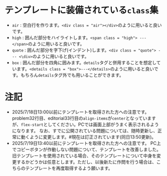 # テンプレートに装備されている`class`集

- `air` : 空白行を作ります。`<div class = "air"></div>`のように用いると良いです。
- `high` : 囲んだ部分をハイライトします。`<span class = "high"> --- </span>`のように用いると良いです。
- `quote` : 囲んだ部分を字下げ(インデント)します。`<div class = "quote"> --- <\div>`のように用いると良いです。
- `box` : 囲んだ部分を四角に囲みます。`details`タグと併用することを想定しています。`<details class = "box">---</details>`のように用いると良いです。もちろん`details`タグ外でも用いることができます。


# 注記
- 2025/7/18日13:00以前にテンプレートを取得された方への注意です。
problem32行目、editorial33行目の`align-items`が`center`となっていますが、`flex-start`としてください。PCでは画面上部がうまく表示されるようになります。
なお、すでに公開されている問題については、随時更新し、正常に動くように変更します。#現在は訂正されています(同日13:50更新)。
- 2025/7/19日13:40以前にテンプレートを取得された方への注意です。
PC上でコピーボタンが作動しない問題について、テンプレートを改善しました。旧テンプレートを使用されている場合、そのテンプレートについて中身を変更するかどうかは任意とします。ただし、以後新たに作問を行う場合は、こちらのテンプレートを再度取得するよう願います。
